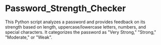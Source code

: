 # Password_Strength_Checker
This Python script analyzes a password and provides feedback on its strength based on length, uppercase/lowercase letters, numbers, and special characters. It categorizes the password as "Very Strong," "Strong," "Moderate," or "Weak".
